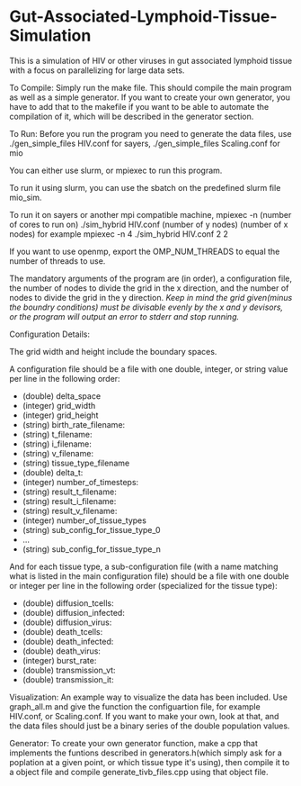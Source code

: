 Gut-Associated-Lymphoid-Tissue-Simulation
=========================================

This is a simulation of HIV or other viruses in gut associated lymphoid tissue with a focus on parallelizing for large data sets.

To Compile: Simply run the make file. This should compile the main program as well as a simple generator. If you want to create your own generator, you have to add that to the
makefile if you want to be able to automate the compilation of it, which will be described in the generator section. 

To Run: Before you run the program you need to generate the data files, use ./gen_simple_files HIV.conf for sayers, ./gen_simple_files Scaling.conf for mio

You can either use slurm, or mpiexec to run this program. 

To run it using slurm, you can use the sbatch on the predefined slurm file mio_sim. 

To run it on sayers or another mpi compatible machine, mpiexec -n (number of cores to run on) ./sim_hybrid HIV.conf (number of y nodes) (number of x nodes) for example
mpiexec -n 4 ./sim_hybrid HIV.conf 2 2

If you want to use openmp, export the OMP_NUM_THREADS to equal the number of threads to use. 

The mandatory arguments of the program are (in order), a configuration file, the number of nodes to divide the grid in the x direction, and the number of nodes to divide the grid in the y direction. *Keep in mind the grid given(minus the boundry conditions) must be divisable evenly by the x and y devisors, or the program will output an error to stderr and stop running.*

Configuration Details:

The grid width and height include the boundary spaces.

A configuration file should be a file with one double, integer, or string value per line in the following order:
* (double) delta_space
* (integer) grid_width
* (integer) grid_height
* (string) birth_rate_filename:
* (string) t_filename:
* (string) i_filename:
* (string) v_filename:
* (string) tissue_type_filename
* (double) delta_t:
* (integer) number_of_timesteps:
* (string) result_t_filename:
* (string) result_i_filename:
* (string) result_v_filename:
* (integer) number_of_tissue_types
* (string) sub_config_for_tissue_type_0
* ...
* (string) sub_config_for_tissue_type_n

And for each tissue type, a sub-configuration file (with a name matching what is listed in the main configuration file) should be a file with one double or integer per line in the following order (specialized for the tissue type):
* (double) diffusion_tcells:
* (double) diffusion_infected:
* (double) diffusion_virus:
* (double) death_tcells:
* (double) death_infected:
* (double) death_virus:
* (integer) burst_rate:
* (double) transmission_vt:
* (double) transmission_it:

Visualization: An example way to visualize the data has been included. Use graph_all.m and give the function the configuartion file, for example HIV.conf, or Scaling.conf. If you want to make your own, look at that, and the data files should just be a binary series of the double population values.

Generator: To create your own generator function, make a cpp that implements the funtions described in generators.h(which simply ask for a poplation at a given point, or which tissue type it's using), then compile it to a object file and compile generate_tivb_files.cpp using that object file. 





